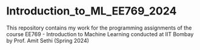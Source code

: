 # Introduction_to_ML_EE769_2024
This repository contains my work for the programming assignments of the course EE769 - Introduction to Machine Learning conducted at IIT Bombay by Prof. Amit Sethi (Spring 2024)
